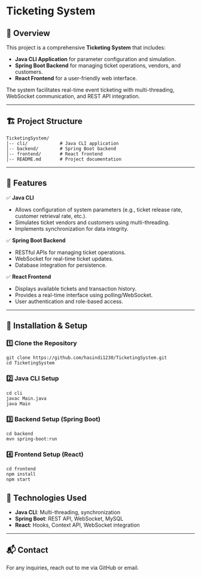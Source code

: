 # Ticketing System

## 📌 Overview
This project is a comprehensive **Ticketing System** that includes:
- **Java CLI Application** for parameter configuration and simulation.
- **Spring Boot Backend** for managing ticket operations, vendors, and customers.
- **React Frontend** for a user-friendly web interface.

The system facilitates real-time event ticketing with multi-threading, WebSocket communication, and REST API integration.

---

## 🏗️ Project Structure
```
TicketingSystem/
│-- cli/            # Java CLI application
│-- backend/        # Spring Boot backend
│-- frontend/       # React frontend
│-- README.md       # Project documentation
```

---

## 🚀 Features
✅ **Java CLI**
- Allows configuration of system parameters (e.g., ticket release rate, customer retrieval rate, etc.).
- Simulates ticket vendors and customers using multi-threading.
- Implements synchronization for data integrity.

✅ **Spring Boot Backend**
- RESTful APIs for managing ticket operations.
- WebSocket for real-time ticket updates.
- Database integration for persistence.

✅ **React Frontend**
- Displays available tickets and transaction history.
- Provides a real-time interface using polling/WebSocket.
- User authentication and role-based access.

---

## 🔧 Installation & Setup
### 1️⃣ Clone the Repository
```
git clone https://github.com/hasindi1230/TicketingSystem.git
cd TicketingSystem
```

### 2️⃣ Java CLI Setup
```
cd cli
javac Main.java
java Main
```

### 3️⃣ Backend Setup (Spring Boot)
```
cd backend
mvn spring-boot:run
```

### 4️⃣ Frontend Setup (React)
```
cd frontend
npm install
npm start
```

## 🔗 Technologies Used
- **Java CLI**: Multi-threading, synchronization
- **Spring Boot**: REST API, WebSocket, MySQL
- **React**: Hooks, Context API, WebSocket integration

---

## 📬 Contact
For any inquiries, reach out to me via GitHub or email.


